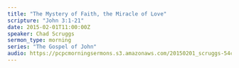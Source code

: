 ```yaml
---
title: "The Mystery of Faith, the Miracle of Love"
scripture: "John 3:1-21"
date: 2015-02-01T11:00:00Z
speaker: Chad Scruggs
sermon_type: morning
series: "The Gospel of John"
audio: https://pcpcmorningsermons.s3.amazonaws.com/20150201_scruggs-54cf9b32c78dd.mp3 
---
```



